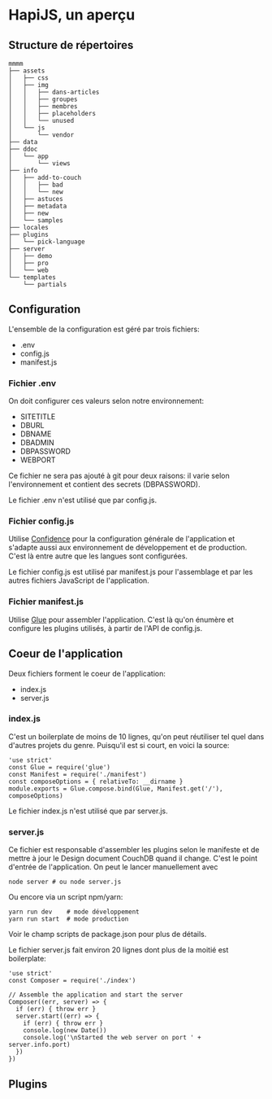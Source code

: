 # HapiJS, un aperçu

## Structure de répertoires
```
mmmm
├── assets
│   ├── css
│   ├── img
│   │   ├── dans-articles
│   │   ├── groupes
│   │   ├── membres
│   │   ├── placeholders
│   │   └── unused
│   └── js
│       └── vendor
├── data
├── ddoc
│   └── app
│       └── views
├── info
│   ├── add-to-couch
│   │   ├── bad
│   │   └── new
│   ├── astuces
│   ├── metadata
│   ├── new
│   └── samples
├── locales
├── plugins
│   └── pick-language
├── server
│   ├── demo
│   ├── pro
│   └── web
└── templates
    └── partials
```

## Configuration
L'ensemble de la configuration est géré par trois fichiers:

* .env
* config.js
* manifest.js

### Fichier .env
On doit configurer ces valeurs selon notre environnement:

* SITETITLE
* DBURL
* DBNAME
* DBADMIN
* DBPASSWORD
* WEBPORT

Ce fichier ne sera pas ajouté à git pour deux raisons: il varie selon
l'environnement et contient des secrets (DBPASSWORD).

Le fichier .env n'est utilisé que par config.js.

### Fichier config.js
Utilise [Confidence][] pour la configuration générale de l'application
et s'adapte aussi aux environnement de développement et de production.
C'est là entre autre que les langues sont configurées.

Le fichier config.js est utilisé par manifest.js pour l'assemblage
et par les autres fichiers JavaScript de l'application.

### Fichier manifest.js
Utilise [Glue][] pour assembler l'application. C'est là qu'on énumère
et configure les plugins utilisés, à partir de l'API de config.js.

## Coeur de l'application
Deux fichiers forment le coeur de l'application:

* index.js
* server.js

### index.js
C'est un boilerplate de moins de 10 lignes, qu'on peut réutiliser tel
quel dans d'autres projets du genre. Puisqu'il est si court, en voici
la source:
```
'use strict'
const Glue = require('glue')
const Manifest = require('./manifest')
const composeOptions = { relativeTo: __dirname }
module.exports = Glue.compose.bind(Glue, Manifest.get('/'), composeOptions)
```

Le fichier index.js n'est utilisé que par server.js.

### server.js
Ce fichier est responsable d'assembler les plugins selon le manifeste
et de mettre à jour le Design document CouchDB quand il change. C'est
le point d'entrée de l'application. On peut le lancer manuellement
avec
```
node server # ou node server.js
```

Ou encore via un script npm/yarn:
```
yarn run dev    # mode développement
yarn run start  # mode production
```

Voir le champ scripts de package.json pour plus de détails.

Le fichier server.js fait environ 20 lignes dont plus de la moitié
est boilerplate:
```
'use strict'
const Composer = require('./index')

// Assemble the application and start the server
Composer((err, server) => {
  if (err) { throw err }
  server.start((err) => {
    if (err) { throw err }
    console.log(new Date())
    console.log('\nStarted the web server on port ' + server.info.port)
  })
})
```

## Plugins


[Confidence]: <https://github.com/hapijs/confidence>
[Glue]: <https://github.com/hapijs/glue/blob/master/API.md>
